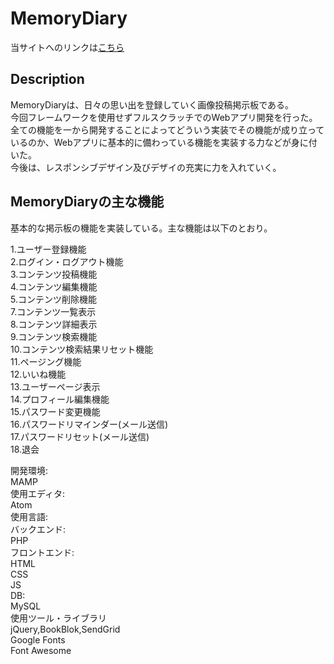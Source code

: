 # MemoryDiary  
  
当サイトへのリンクは[こちら](https://memorydiary.herokuapp.com)  
  
## Description  
MemoryDiaryは、日々の思い出を登録していく画像投稿掲示板である。  
今回フレームワークを使用せずフルスクラッチでのWebアプリ開発を行った。  
全ての機能を一から開発することによってどういう実装でその機能が成り立っているのか、Webアプリに基本的に備わっている機能を実装する力などが身に付いた。  
今後は、レスポンシブデザイン及びデザイの充実に力を入れていく。  
  
## MemoryDiaryの主な機能  
基本的な掲示板の機能を実装している。主な機能は以下のとおり。
  
1.ユーザー登録機能  
2.ログイン・ログアウト機能  
3.コンテンツ投稿機能  
4.コンテンツ編集機能  
5.コンテンツ削除機能  
7.コンテンツ一覧表示  
8.コンテンツ詳細表示  
9.コンテンツ検索機能  
10.コンテンツ検索結果リセット機能  
11.ページング機能  
12.いいね機能  
13.ユーザーページ表示  
14.プロフィール編集機能  
15.パスワード変更機能  
16.パスワードリマインダー(メール送信)  
17.パスワードリセット(メール送信)  
18.退会  
  
開発環境:  
MAMP  
使用エディタ:  
Atom  
使用言語:  
バックエンド:  
PHP  
フロントエンド:  
HTML  
CSS  
JS  
DB:  
MySQL  
使用ツール・ライブラリ  
jQuery,BookBlok,SendGrid  
Google Fonts  
Font Awesome  
